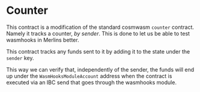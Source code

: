 # Counter

This contract is a modification of the standard cosmwasm `counter` contract.
Namely it tracks a counter, _by sender_.
This is done to let us be able to test wasmhooks in Merlins better.

This contract tracks any funds sent to it by adding it to the state under the `sender` key.

This way we can verify that, independently of the sender, the funds will end up under the 
`WasmHooksModuleAccount` address when the contract is executed via an IBC send that goes 
through the wasmhooks module.
